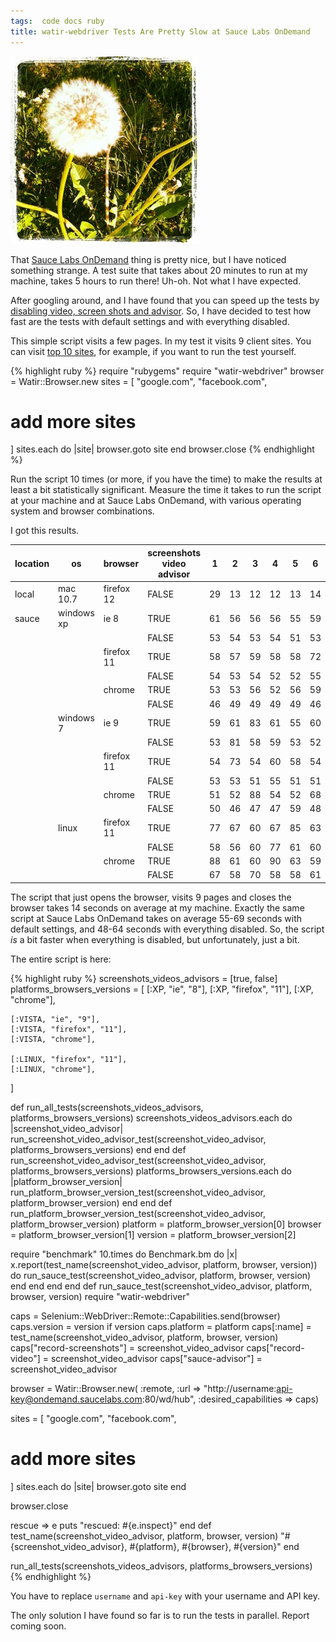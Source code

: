 ```yaml
---
tags:  code docs ruby
title: watir-webdriver Tests Are Pretty Slow at Sauce Labs OnDemand
---
```

<p><img src="/assets/blowball-300x300.jpg" alt="Random Croatian Countryside" title="Random Croatian Countryside" /></p>
<p>That <a href="/watir-webdriver-and-sauce-labs-ondemand/">Sauce Labs OnDemand</a> thing is pretty nice, but I have noticed something strange. A test suite that takes about 20 minutes to run at my machine, takes 5 hours to run there! Uh-oh. Not what I have expected.</p>
<p>After googling around, and I have found that you can speed up the tests by <a href="http://saucelabs.com/docs/ondemand/additional-config#performance">disabling video, screen shots and advisor</a>. So, I have decided to test how fast are the tests with default settings and with everything disabled.</p>
<p>This simple script visits a few pages. In my test it visits 9 client sites. You can visit <a href="http://www.alexa.com/topsites">top 10 sites</a>, for example, if you want to run the test yourself.</p>

{% highlight ruby %}
require "rubygems"
require "watir-webdriver"
browser = Watir::Browser.new
sites = [
  "google.com",
  "facebook.com",
  # add more sites
]
sites.each do |site|
  browser.goto site
end
browser.close
{% endhighlight %}

<p>Run the script 10 times (or more, if you have the time) to make the results at least a bit statistically significant. Measure the time it takes to run the script at your machine and at Sauce Labs OnDemand, with various operating system and browser combinations.</p>
<p>I got this results.</p>

|location  |os          |browser   |screenshots video advisor|1  |2  |3  |4  |5  |6  |7  |8  |9  |10 |average|median|deviation|min|max|
|----------|------------|----------|-------------------------|---|---|---|---|---|---|---|---|---|---|-------|------|---------|---|---|
|local     |mac 10.7    |firefox 12|FALSE                    |29 |13 |12 |12 |13 |14 |13 |12 |12 |13 |14     |13    |3        |12 |29 |
|sauce     |windows xp  |ie 8      |TRUE                     |61 |56 |56 |56 |55 |59 |56 |59 |56 |61 |58     |56    |2        |55 |61 |
|          |            |          |FALSE                    |53 |54 |53 |54 |51 |53 |55 |52 |52 |53 |53     |53    |1        |51 |55 |
|          |            |firefox 11|TRUE                     |58 |57 |59 |58 |58 |72 |61 |58 |54 |59 |59     |58    |3        |54 |72 |
|          |            |          |FALSE                    |54 |53 |54 |52 |52 |55 |51 |54 |54 |51 |53     |54    |1        |51 |55 |
|          |            |chrome    |TRUE                     |53 |53 |56 |52 |56 |59 |55 |60 |55 |54 |55     |55    |2        |52 |60 |
|          |            |          |FALSE                    |46 |49 |49 |49 |49 |46 |48 |46 |47 |55 |48     |49    |2        |46 |55 |
|          |windows 7   |ie 9      |TRUE                     |59 |61 |83 |61 |55 |60 |60 |56 |61 |55 |61     |60    |4        |55 |83 |
|          |            |          |FALSE                    |53 |81 |58 |59 |53 |52 |59 |59 |73 |62 |61     |59    |7        |52 |81 |
|          |            |firefox 11|TRUE                     |54 |73 |54 |60 |58 |54 |61 |55 |75 |56 |60     |57    |6        |54 |75 |
|          |            |          |FALSE                    |53 |53 |51 |55 |51 |51 |52 |60 |69 |51 |55     |53    |4        |51 |69 |
|          |            |chrome    |TRUE                     |51 |52 |88 |54 |52 |68 |52 |51 |97 |71 |64     |53    |14       |51 |97 |
|          |            |          |FALSE                    |50 |46 |47 |47 |59 |48 |51 |49 |47 |53 |50     |49    |3        |46 |59 |
|          |linux       |firefox 11|TRUE                     |77 |67 |60 |67 |85 |63 |66 |64 |63 |61 |67     |65    |5        |60 |85 |
|          |            |          |FALSE                    |58 |56 |60 |77 |61 |60 |72 |55 |62 |66 |63     |61    |5        |55 |77 |
|          |            |chrome    |TRUE                     |88 |61 |60 |90 |63 |59 |84 |61 |60 |63 |69     |62    |11       |59 |90 |
|          |            |          |FALSE                    |67 |58 |70 |58 |58 |61 |65 |64 |83 |57 |64     |63    |6        |57 |83 |

<p>The script that just opens the browser, visits 9 pages and closes the browser takes 14 seconds on average at my machine. Exactly the same script at Sauce Labs OnDemand takes on average 55-69 seconds with default settings, and 48-64 seconds with everything disabled. So, the script <em>is</em> a bit faster when everything is disabled, but unfortunately, just a bit.</p>
<p>The entire script is here:</p>

{% highlight ruby %}
screenshots_videos_advisors = [true, false]
platforms_browsers_versions = [
    [:XP, "ie", "8"],
    [:XP, "firefox", "11"],
    [:XP, "chrome"],

    [:VISTA, "ie", "9"],
    [:VISTA, "firefox", "11"],
    [:VISTA, "chrome"],

    [:LINUX, "firefox", "11"],
    [:LINUX, "chrome"],
]

def run_all_tests(screenshots_videos_advisors, platforms_browsers_versions)
  screenshots_videos_advisors.each do |screenshot_video_advisor|
    run_screenshot_video_advisor_test(screenshot_video_advisor, platforms_browsers_versions)
  end
end
def run_screenshot_video_advisor_test(screenshot_video_advisor, platforms_browsers_versions)
  platforms_browsers_versions.each do |platform_browser_version|
    run_platform_browser_version_test(screenshot_video_advisor, platform_browser_version)
  end
end
def run_platform_browser_version_test(screenshot_video_advisor, platform_browser_version)
  platform = platform_browser_version[0]
  browser = platform_browser_version[1]
  version = platform_browser_version[2]

  require "benchmark"
  10.times do
    Benchmark.bm do |x|
      x.report(test_name(screenshot_video_advisor, platform, browser, version)) do
        run_sauce_test(screenshot_video_advisor, platform, browser, version)
      end
    end
  end
end
def run_sauce_test(screenshot_video_advisor, platform, browser, version)
  require "watir-webdriver"

  caps = Selenium::WebDriver::Remote::Capabilities.send(browser)
  caps.version = version if version
  caps.platform = platform
  caps[:name] = test_name(screenshot_video_advisor, platform, browser, version)
  caps["record-screenshots"] = screenshot_video_advisor
  caps["record-video"] = screenshot_video_advisor
  caps["sauce-advisor"] = screenshot_video_advisor

  browser = Watir::Browser.new(
    :remote,
    :url => "http://username:api-key@ondemand.saucelabs.com:80/wd/hub",
    :desired_capabilities => caps)

  sites = [
  "google.com",
  "facebook.com",
  # add more sites
  ]
  sites.each do |site|
    browser.goto site
  end

  browser.close

rescue => e
  puts "rescued: #{e.inspect}"
end
def test_name(screenshot_video_advisor, platform, browser, version)
  "#{screenshot_video_advisor}, #{platform}, #{browser}, #{version}"
end

run_all_tests(screenshots_videos_advisors, platforms_browsers_versions)
{% endhighlight %}

<p>You have to replace <code>username</code> and <code>api-key</code> with your username and API key.</p>
<p>The only solution I have found so far is to run the tests in parallel. Report coming soon.</p>
